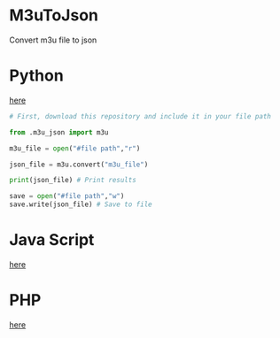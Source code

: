 # M3uToJson
Convert m3u file to json

# Python
[here](/m3u_json.py)
```python
# First, download this repository and include it in your file path

from .m3u_json import m3u

m3u_file = open("#file path","r")

json_file = m3u.convert("m3u_file")

print(json_file) # Print results

save = open("#file path","w")
save.write(json_file) # Save to file
```

# Java Script
[here](/m3u_json.js)

# PHP 
[here](m3u_json.php)



